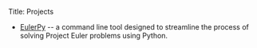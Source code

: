 Title: Projects

- [EulerPy](http://kevinyap.ca/euler-py) -- a command line tool designed to streamline the process of solving Project Euler problems using Python.
